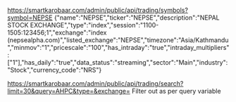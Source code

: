 https://smartkarobaar.com/admin/public/api/trading/symbols?symbol=NEPSE
{"name":"NEPSE","ticker":"NEPSE","description":"NEPAL STOCK EXCHANGE","type":"index","session":"1100-1505:123456;1","exchange":"index (nepsealpha.com)","listed_exchange":"NEPSE","timezone":"Asia/Kathmandu","minmov":"1","pricescale":"100","has_intraday":"true","intraday_multipliers":["1"],"has_daily":"true","data_status":"streaming","sector":"Main","industry":"Stock","currency_code":"NRS"}

https://smartkarobaar.com/admin/public/api/trading/search?limit=30&query=AHPC&type=&exchange=
Filter out as per query variable